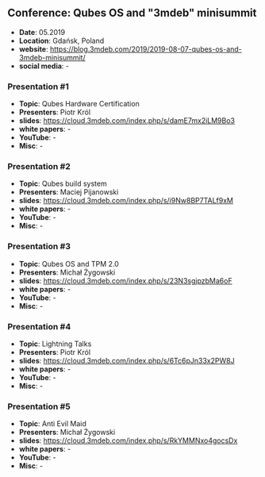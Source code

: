 ## Conference: Qubes OS and "3mdeb" minisummit

* **Date**: 05.2019
* **Location**: Gdańsk, Poland
* **website**: https://blog.3mdeb.com/2019/2019-08-07-qubes-os-and-3mdeb-minisummit/
* **social media**: -

### Presentation #1

* **Topic**: Qubes Hardware Certification
* **Presenters**: Piotr Król
* **slides**: https://cloud.3mdeb.com/index.php/s/damE7mx2iLM9Bo3
* **white papers**: -
* **YouTube**: -
* **Misc**: -

### Presentation #2

* **Topic**: Qubes build system
* **Presenters**: Maciej Pijanowski
* **slides**: https://cloud.3mdeb.com/index.php/s/i9Nw8BP7TALf9xM
* **white papers**: -
* **YouTube**: -
* **Misc**: -

### Presentation #3

* **Topic**: Qubes OS and TPM 2.0
* **Presenters**: Michał Żygowski
* **slides**: https://cloud.3mdeb.com/index.php/s/23N3sgjpzbMa6oF
* **white papers**: -
* **YouTube**: -
* **Misc**: -

### Presentation #4

* **Topic**: Lightning Talks
* **Presenters**: Piotr Król
* **slides**: https://cloud.3mdeb.com/index.php/s/6Tc6pJn33x2PW8J
* **white papers**: -
* **YouTube**: -
* **Misc**: -

### Presentation #5

* **Topic**: Anti Evil Maid
* **Presenters**: Michał Żygowski
* **slides**: https://cloud.3mdeb.com/index.php/s/RkYMMNxo4gocsDx
* **white papers**: -
* **YouTube**: -
* **Misc**: -

